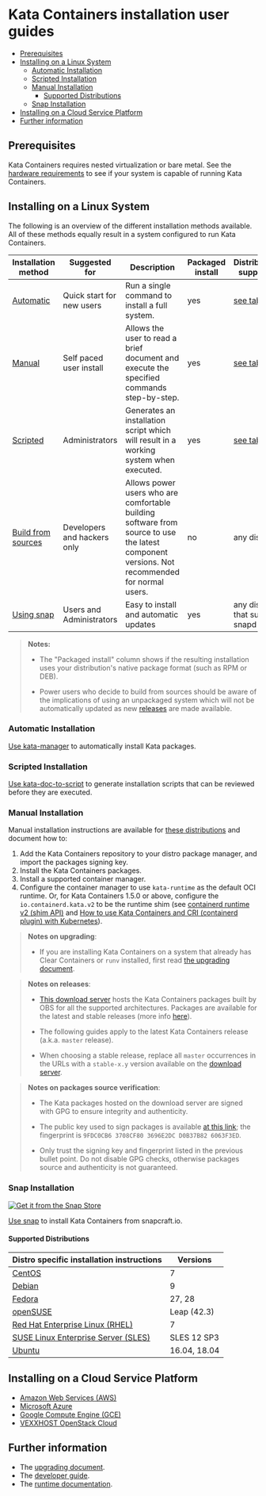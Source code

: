 # Kata Containers installation user guides

- [Prerequisites](#prerequisites)
- [Installing on a Linux System](#installing-on-a-linux-system)
    * [Automatic Installation](#automatic-installation)
    * [Scripted Installation](#scripted-installation)
    * [Manual Installation](#manual-installation)
        + [Supported Distributions](#supported-distributions)
    * [Snap Installation](#snap-installation)
- [Installing on a Cloud Service Platform](#installing-on-a-cloud-service-platform)
- [Further information](#further-information)

## Prerequisites
Kata Containers requires nested virtualization or bare metal.
See the
[hardware requirements](https://github.com/kata-containers/runtime/blob/master/README.md#hardware-requirements)
to see if your system is capable of running Kata Containers.

## Installing on a Linux System
The following is an overview of the different installation methods available. All of these methods equally result
in a system configured to run Kata Containers.


| Installation method                                        | Suggested for               | Description                                                                                                                                 | Packaged install | Distributions supported               |
|------------------------------------------------------------|-----------------------------|---------------------------------------------------------------------------------------------------------------------------------------------|------------------|---------------------------------------|
| [Automatic](#automatic-installation)                       | Quick start for new users   | Run a single command to install a full system.                                                                                              | yes              | [see table](#supported-distributions) |
| [Manual](#manual-installation)                             | Self paced user install     | Allows the user to read a brief document and execute the specified commands step-by-step.                                                  | yes              | [see table](#supported-distributions) |
| [Scripted](#scripted-installation)                         | Administrators              | Generates an installation script which will result in a working system when executed.                                                       | yes              | [see table](#supported-distributions) |
| [Build from sources](../Developer-Guide.md#initial-setup) | Developers and hackers only | Allows power users who are comfortable building software from source to use the latest component versions. Not recommended for normal users. | no               | any distro                            |
| [Using snap](#snap-installation)                           | Users and Administrators    | Easy to install and automatic updates                                                                                                       | yes              | any distro that supports snapd        |

> **Notes:**
>
> - The "Packaged install" column shows if the resulting installation
>   uses your distribution's native package format (such as RPM or DEB).
>
> - Power users who decide to build from sources should be aware of the
>   implications of using an unpackaged system which will not be automatically
>   updated as new [releases](../Releases.md) are made available.

### Automatic Installation
[Use kata-manager](installing-with-kata-manager.md) to automatically install Kata packages.

### Scripted Installation
[Use kata-doc-to-script](installing-with-kata-doc-to-script.md) to generate installation scripts that can be reviewed before they are executed.

### Manual Installation
Manual installation instructions are available for [these distributions](#supported-distributions) and document how to:
1. Add the Kata Containers repository to your distro package manager, and import the packages signing key.
2. Install the Kata Containers packages.
3. Install a supported container manager.
4. Configure the container manager to use `kata-runtime` as the default OCI runtime. Or, for Kata Containers 1.5.0 or above, configure the 
   `io.containerd.kata.v2` to be the runtime shim (see [containerd runtime v2 (shim API)](https://github.com/containerd/containerd/tree/master/runtime/v2)
   and [How to use Kata Containers and CRI (containerd plugin) with Kubernetes](https://github.com/kata-containers/documentation/blob/master/how-to/how-to-use-k8s-with-cri-containerd-and-kata.md)).

> **Notes on upgrading**:
> - If you are installing Kata Containers on a system that already has Clear Containers or `runv` installed,
>  first read [the upgrading document](../Upgrading.md).

> **Notes on releases**:
> - [This download server](http://download.opensuse.org/repositories/home:/katacontainers:/releases:/)
> hosts the Kata Containers packages built by OBS for all the supported architectures.
> Packages are available for the latest and stable releases (more info [here](https://github.com/kata-containers/documentation/blob/master/Stable-Branch-Strategy.md)).
>
> - The following guides apply to the latest Kata Containers release
> (a.k.a. `master` release).
>
> - When choosing a stable release, replace all `master` occurrences in the URLs
> with a `stable-x.y` version available on the [download server](http://download.opensuse.org/repositories/home:/katacontainers:/releases:/).

> **Notes on packages source verification**:
> - The Kata packages hosted on the download server are signed with GPG to ensure integrity and authenticity.
>
> - The public key used to sign packages is available [at this link](https://raw.githubusercontent.com/kata-containers/tests/master/data/rpm-signkey.pub); the fingerprint is `9FDC0CB6 3708CF80 3696E2DC D0B37B82 6063F3ED`.
>
> - Only trust the signing key and fingerprint listed in the previous bullet point. Do not disable GPG checks,
> otherwise packages source and authenticity is not guaranteed.

### Snap Installation

[![Get it from the Snap Store](https://snapcraft.io/static/images/badges/en/snap-store-black.svg)](https://snapcraft.io/kata-containers)

[Use snap](snap-installation-guide.md) to install Kata Containers from snapcraft.io.

#### Supported Distributions
|Distro specific installation instructions                          | Versions        |
|-------------------------------------------------------------------|-----------------|
|[CentOS](centos-installation-guide.md)                             | 7               |
|[Debian](debian-installation-guide.md)                             | 9               |
|[Fedora](fedora-installation-guide.md)                             | 27, 28          |
|[openSUSE](opensuse-installation-guide.md)                         | Leap (42.3)     |
|[Red Hat Enterprise Linux (RHEL)](rhel-installation-guide.md)      | 7               |
|[SUSE Linux Enterprise Server (SLES)](sles-installation-guide.md)  | SLES 12 SP3     |
|[Ubuntu](ubuntu-installation-guide.md)                             | 16.04, 18.04    |

## Installing on a Cloud Service Platform
* [Amazon Web Services (AWS)](aws-installation-guide.md)
* [Microsoft Azure](azure-installation-guide.md)
* [Google Compute Engine (GCE)](gce-installation-guide.md)
* [VEXXHOST OpenStack Cloud](vexxhost-installation-guide.md)

## Further information
* The [upgrading document](../Upgrading.md).
* The [developer guide](../Developer-Guide.md).
* The [runtime documentation](https://github.com/kata-containers/runtime/blob/master/README.md).
